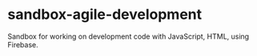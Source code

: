 # sandbox-agile-development
Sandbox for working on development code with JavaScript, HTML, using Firebase.
